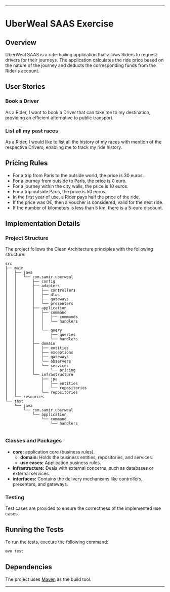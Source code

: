 
---

# UberWeal SAAS Exercise

## Overview

UberWeal SAAS is a ride-hailing application that allows Riders to request drivers for their journeys. The application calculates the ride price based on the nature of the journey and deducts the corresponding funds from the Rider's account.

## User Stories

### Book a Driver

As a Rider, I want to book a Driver that can take me to my destination, providing an efficient alternative to public transport.

### List all my past races

As a Rider, I would like to list all the history of my races with mention of the respective Drivers, enabling me to track my ride history.

## Pricing Rules

- For a trip from Paris to the outside world, the price is 30 euros.
- For a journey from outside to Paris, the price is 0 euro.
- For a journey within the city walls, the price is 10 euros.
- For a trip outside Paris, the price is 50 euros.
- In the first year of use, a Rider pays half the price of the ride.
- If the price was 0€, then a voucher is considered, valid for the next ride.
- If the number of kilometers is less than 5 km, there is a 5-euro discount.

## Implementation Details

### Project Structure

The project follows the Clean Architecture principles with the following structure:

```
src
├── main
│   ├── java
│   │   └── com.samir.uberweal
│   │       ├── config
│   │       ├── adapters
│   │       │   ├── controllers
│   │       │   ├── dtos
│   │       │   ├── gateways
│   │       │   └── presenters
│   │       ├── application
│   │       │   ├── command
│   │       │   │   ├── commands
│   │       │   │   └── handlers
│   │       │   │
│   │       │   └── query
│   │       │       ├── queries
│   │       │       └── handlers
│   │       ├── domain
│   │       │   ├── entities
│   │       │   ├── exceptions
│   │       │   ├── gateways
│   │       │   └── observers
│   │       │   └── services
│   │       │       └── pricing
│   │       └── infrastructure
│   │           ├── jpa
│   │           │   ├── entities
│   │           │   └── repositories
│   │           └── repositories
│   └── resources
└── test
    └── java
        └── com.samir.uberweal
            └── application
                └── command
                    └── handlers


```

### Classes and Packages

- **core:** application core (business rules).
  - **domain:** Holds the business entities, repositories, and services.
  - **use cases:** Application business rules.
- **infrastructure:** Deals with external concerns, such as databases or external services.
- **interfaces:** Contains the delivery mechanisms like controllers, presenters, and gateways.

### Testing

Test cases are provided to ensure the correctness of the implemented use cases.

## Running the Tests

To run the tests, execute the following command:

```bash
mvn test
```

## Dependencies

The project uses [Maven](https://maven.apache.org/) as the build tool.

---

